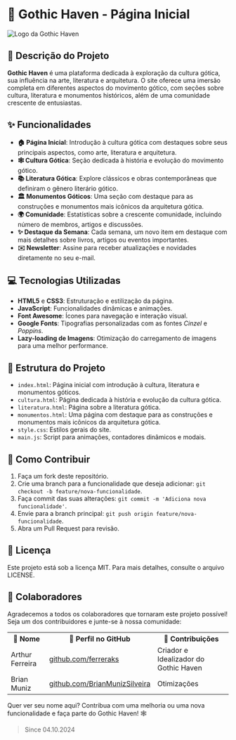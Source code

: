 # 🏰 Gothic Haven - Página Inicial

![Logo da Gothic Haven](https://i.imgur.com/e7OkWa3.png)

## 📖 Descrição do Projeto

**Gothic Haven** é uma plataforma dedicada à exploração da cultura gótica, sua influência na arte, literatura e arquitetura. O site oferece uma imersão completa em diferentes aspectos do movimento gótico, com seções sobre cultura, literatura e monumentos históricos, além de uma comunidade crescente de entusiastas.

## ✨ Funcionalidades

- **🏠 Página Inicial**: Introdução à cultura gótica com destaques sobre seus principais aspectos, como arte, literatura e arquitetura.
- **🕸️ Cultura Gótica**: Seção dedicada à história e evolução do movimento gótico.
- **📚 Literatura Gótica**: Explore clássicos e obras contemporâneas que definiram o gênero literário gótico.
- **🏛️ Monumentos Góticos**: Uma seção com destaque para as construções e monumentos mais icônicos da arquitetura gótica.
- **🌍 Comunidade**: Estatísticas sobre a crescente comunidade, incluindo número de membros, artigos e discussões. 
- **✨ Destaque da Semana**: Cada semana, um novo item em destaque com mais detalhes sobre livros, artigos ou eventos importantes.
- **✉️ Newsletter**: Assine para receber atualizações e novidades diretamente no seu e-mail.

## 💻 Tecnologias Utilizadas

- **HTML5** e **CSS3**: Estruturação e estilização da página.
- **JavaScript**: Funcionalidades dinâmicas e animações.
- **Font Awesome**: Ícones para navegação e interação visual.
- **Google Fonts**: Tipografias personalizadas com as fontes _Cinzel_ e _Poppins_.
- **Lazy-loading de Imagens**: Otimização do carregamento de imagens para uma melhor performance.

## 📂 Estrutura do Projeto

- `index.html`: Página inicial com introdução à cultura, literatura e monumentos góticos.
- `cultura.html`: Página dedicada à história e evolução da cultura gótica.
- `literatura.html`: Página sobre a literatura gótica.
- `monumentos.html`: Uma página com destaque para as construções e monumentos mais icônicos da arquitetura gótica.
- `style.css`: Estilos gerais do site.
- `main.js`: Script para animações, contadores dinâmicos e modais.

## 🚀 Como Contribuir

1. Faça um fork deste repositório.
2. Crie uma branch para a funcionalidade que deseja adicionar: `git checkout -b feature/nova-funcionalidade`.
3. Faça commit das suas alterações: `git commit -m 'Adiciona nova funcionalidade'`.
4. Envie para a branch principal: `git push origin feature/nova-funcionalidade`.
5. Abra um Pull Request para revisão.

## 📜 Licença

Este projeto está sob a licença MIT. Para mais detalhes, consulte o arquivo LICENSE.

## 👥 Colaboradores

Agradecemos a todos os colaboradores que tornaram este projeto possível! Seja um dos contribuidores e junte-se à nossa comunidade:

<table>
  <tr>
    <th>🤝 Nome</th>
    <th>🔗 Perfil no GitHub</th>
    <th>💼 Contribuições</th>
  </tr>
  <tr>
    <td>Arthur Ferreira</td>
    <td><a href="https://github.com/ferreraks">github.com/ferreraks</a></td>
    <td>Criador e Idealizador do Gothic Haven</td>
  </tr>
  <tr>
    <td>Brian Muniz</td>
    <td><a href="https://github.com/BrianMunizSilveira">github.com/BrianMunizSilveira</a></td>
    <td>Otimizações</td>
  </tr>
</table>

Quer ver seu nome aqui? Contribua com uma melhoria ou uma nova funcionalidade e faça parte do Gothic Haven! 🕸️
> Since 04.10.2024

